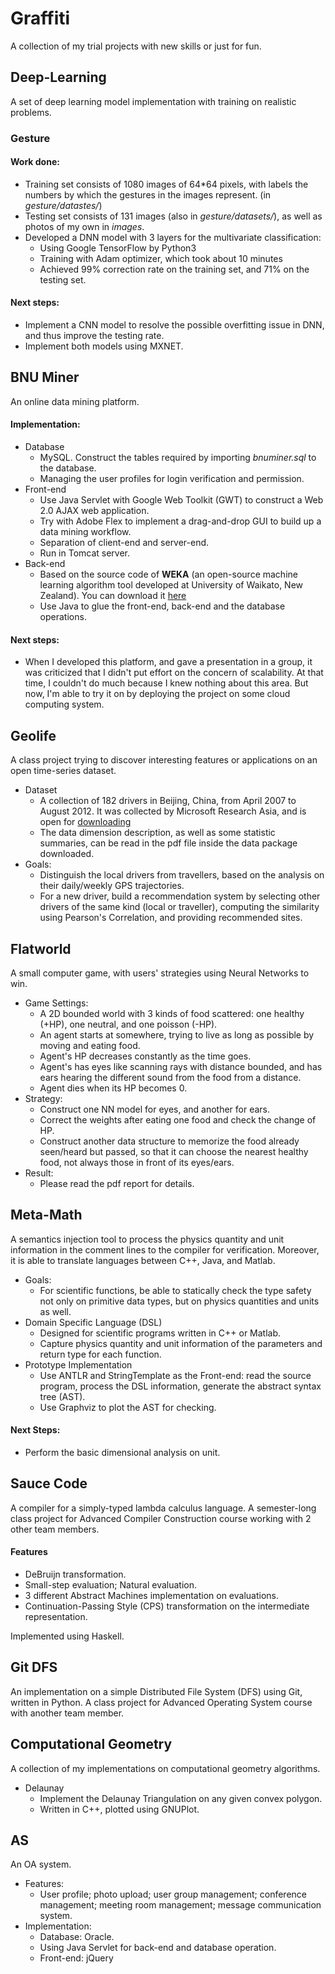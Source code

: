 # Graffiti
A collection of my trial projects with new skills or just for fun.

## Deep-Learning

A set of deep learning model implementation with training on realistic problems.

### Gesture

#### Work done:

* Training set consists of 1080 images of 64*64 pixels, with labels the numbers by which the gestures in the images represent. (in _gesture/datastes/_)
* Testing set consists of 131 images (also in _gesture/datasets/_), as well as photos of my own in _images_.
* Developed a DNN model with 3 layers for the multivariate classification:
  * Using Google TensorFlow by Python3
  * Training with Adam optimizer, which took about 10 minutes
  * Achieved 99% correction rate on the training set, and 71% on the testing set.

#### Next steps:

* Implement a CNN model to resolve the possible overfitting issue in DNN, and thus improve the testing rate.
* Implement both models using MXNET.

## BNU Miner

An online data mining platform.

#### Implementation:

* Database
  * MySQL. Construct the tables required by importing _bnuminer.sql_ to the database.
  * Managing the user profiles for login verification and permission.
* Front-end
  * Use Java Servlet with Google Web Toolkit (GWT) to construct a Web 2.0 AJAX web application.
  * Try with Adobe Flex to implement a drag-and-drop GUI to build up a data mining workflow.
  * Separation of client-end and server-end.
  * Run in Tomcat server.
* Back-end
  * Based on the source code of __WEKA__ (an open-source machine learning algorithm tool developed at University of Waikato, New Zealand). You can download it [here](https://www.cs.waikato.ac.nz/ml/weka/)
  * Use Java to glue the front-end, back-end and the database operations.

#### Next steps:

* When I developed this platform, and gave a presentation in a group, it was criticized that I didn't put effort on the concern of scalability. At that time, I couldn't do much because I knew nothing about this area. But now, I'm able to try it on by deploying the project on some cloud computing system.

## Geolife

A class project trying to discover interesting features or applications on an open time-series dataset.

* Dataset
  * A collection of 182 drivers in Beijing, China, from April 2007 to August 2012. It was collected by Microsoft Research Asia, and is open for [downloading](https://www.microsoft.com/en-us/download/details.aspx?id=52367&from=https%3A%2F%2Fresearch.microsoft.com%2Fen-us%2Fdownloads%2Fb16d359d-d164-469e-9fd4-daa38f2b2e13%2F)
  * The data dimension description, as well as some statistic summaries, can be read in the pdf file inside the data package downloaded.
* Goals:
  * Distinguish the local drivers from travellers, based on the analysis on their daily/weekly GPS trajectories.
  * For a new driver, build a recommendation system by selecting other drivers of the same kind (local or traveller), computing the similarity using Pearson's Correlation, and providing recommended sites.

## Flatworld

A small computer game, with users' strategies using Neural Networks to win.

* Game Settings:
  * A 2D bounded world with 3 kinds of food scattered: one healthy (+HP), one neutral, and one poisson (-HP).
  * An agent starts at somewhere, trying to live as long as possible by moving and eating food.
  * Agent's HP decreases constantly as the time goes.
  * Agent's has eyes like scanning rays with distance bounded, and has ears hearing the different sound from the food from a distance.
  * Agent dies when its HP becomes 0.
* Strategy:
  * Construct one NN model for eyes, and another for ears.
  * Correct the weights after eating one food and check the change of HP.
  * Construct another data structure to memorize the food already seen/heard but passed, so that it can choose the nearest healthy food, not always those in front of its eyes/ears.
* Result:
  * Please read the pdf report for details.

## Meta-Math

A semantics injection tool to process the physics quantity and unit information in the comment lines to the compiler for verification. Moreover, it is able to translate languages between C++, Java, and Matlab.

* Goals:
  * For scientific functions, be able to statically check the type safety not only on primitive data types, but on physics quantities and units as well.
* Domain Specific Language (DSL)
  * Designed for scientific programs written in C++ or Matlab.
  * Capture physics quantity and unit information of the parameters and return type for each function.
* Prototype Implementation
  * Use ANTLR and StringTemplate as the Front-end: read the source program, process the DSL information, generate the abstract syntax tree (AST).
  * Use Graphviz to plot the AST for checking.

#### Next Steps:

* Perform the basic dimensional analysis on unit.
  

## Sauce Code

A compiler for a simply-typed lambda calculus language. A semester-long class project for Advanced Compiler Construction course working with 2 other team members.

#### Features

* DeBruijn transformation.
* Small-step evaluation; Natural evaluation.
* 3 different Abstract Machines implementation on evaluations.
* Continuation-Passing Style (CPS) transformation on the intermediate representation.

Implemented using Haskell.

## Git DFS

An implementation on a simple Distributed File System (DFS) using Git, written in Python. A class project for Advanced Operating System course with another team member.

## Computational Geometry

A collection of my implementations on computational geometry algorithms.

* Delaunay
  * Implement the Delaunay Triangulation on any given convex polygon.
  * Written in C++, plotted using GNUPlot.

## AS

An OA system.

* Features:
  * User profile; photo upload; user group management; conference management; meeting room management; message communication system.
* Implementation:
  * Database: Oracle.
  * Using Java Servlet for back-end and database operation.
  * Front-end: jQuery
